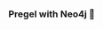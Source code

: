 ### Pregel with Neo4j 🚀



































































































































 


























































































































































































































































